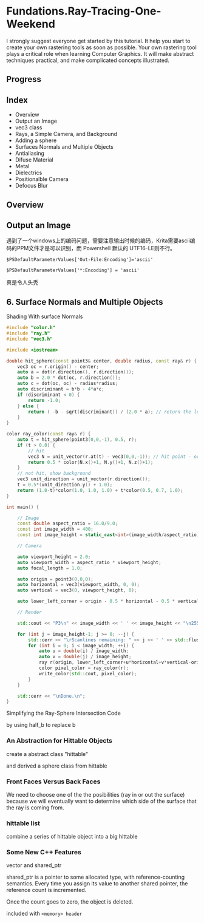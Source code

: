 # Fundations.Ray-Tracing-One-Weekend

I strongly suggest everyone get started by this tutorial. It help you start to create your own rastering tools as soon as possible. Your own rastering tool plays a critical role when learning Computer Graphics. It will make abstract techniques practical, and make complicated concepts illustrated.

## Progress

## Index

- Overview
- Output an Image
- vec3 class
- Rays, a Simple Camera, and Background
- Adding a sphere
- Surfaces Normals and Multiple Objects
- Antialiasing
- Difuse Material
- Metal
- Dielectrics
- Positionalble Camera
- Defocus Blur

## Overview

## Output an Image

遇到了一个windows上的编码问题，需要注意输出时候的编码，Krita需要ascii编码的PPM文件才是可以识别，而 Powershell 默认的 UTF16-LE则不行。

`$PSDefaultParameterValues['Out-File:Encoding']='ascii'`

`$PSDefaultParameterValues['*:Encoding'] = 'ascii'`

真是令人头秃

## 6. Surface Normals and Multiple Objects

Shading With surface Normals

```cpp
#include "color.h"
#include "ray.h"
#include "vec3.h"

#include <iostream>

double hit_sphere(const point3& center, double radius, const ray& r) {
    vec3 oc = r.origin() - center;
    auto a = dot(r.direction(), r.direction());
    auto b = 2.0 * dot(oc, r.direction());
    auto c = dot(oc, oc) - radius*radius;
    auto discriminant = b*b - 4*a*c;
    if (discriminant < 0) {
        return -1.0;
    } else {
        return ( -b - sqrt(discriminant)) / (2.0 * a); // return the left points (frontend)
    }
}

color ray_color(const ray& r) {
    auto t = hit_sphere(point3(0,0,-1), 0.5, r);
    if (t > 0.0) {
        // hit 
        vec3 N = unit_vector(r.at(t) - vec3(0,0,-1)); // hit point - origin
        return 0.5 * color(N.x()+1, N.y()+1, N.z()+1);
    }
    // not hit, show background
    vec3 unit_direction = unit_vector(r.direction());
    t = 0.5*(unit_direction.y() + 1.0);
    return (1.0-t)*color(1.0, 1.0, 1.0) + t*color(0.5, 0.7, 1.0);
}

int main() {

    // Image
    const double aspect_ratio = 16.0/9.0;
    const int image_width = 400;
    const int image_height = static_cast<int>(image_width/aspect_ratio);

    // Camera

    auto viewport_height = 2.0;
    auto viewport_width = aspect_ratio * viewport_height;
    auto focal_length = 1.0;

    auto origin = point3(0,0,0);
    auto horizontal = vec3(viewport_width, 0, 0);
    auto vertical = vec3(0, viewport_height, 0);

    auto lower_left_corner = origin - 0.5 * horizontal - 0.5 * vertical - vec3(0,0,focal_length);

    // Render

    std::cout << "P3\n" << image_width << ' ' << image_height << "\n255\n";

    for (int j = image_height-1; j >= 0; --j) {
        std::cerr << "\rScanlines remaining: " << j << ' ' << std::flush;
        for (int i = 0; i < image_width; ++i) {
            auto u = double(i) / image_width;
            auto v = double(j) / image_height;
            ray r(origin, lower_left_corner+u*horizontal+v*vertical-origin);
            color pixel_color = ray_color(r);
            write_color(std::cout, pixel_color);
        }
    }

    std::cerr << "\nDone.\n";
}
```

Simplifying the Ray-Sphere Intersection Code

by using half_b to replace b

### An Abstraction for Hittable Objects

create a abstract class "hittable"

and derived a sphere class from hittable 

### Front Faces Versus Back Faces

We need to choose one of the the posibilities (ray in or out the surface) because we will eventually want to determine which side of the surface that the ray is coming from.

### hittable list

combine a series of hittable object into a big hittable

### Some New C++ Features

vector and shared_ptr

shared_ptr is a pointer to some allocated type, with reference-counting semantics. Every time you assign its value to another shared pointer, the reference count is incremented.

Once the count goes to zero, the object is deleted.

included with `<memory> header`
